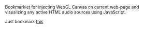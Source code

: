 Bookmarklet for injecting WebGL Canvas on current web-page and visualizing any active HTML audio sources using JavaScript.

Just bookmark [this](test)